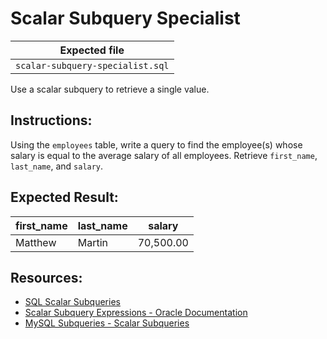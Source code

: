 # Scalar Subquery Specialist

| Expected file |
| ------------- |
| `scalar-subquery-specialist.sql` |

Use a scalar subquery to retrieve a single value.

## Instructions:

Using the `employees` table, write a query to find the employee(s) whose salary is equal to the average salary of all employees. Retrieve `first_name`, `last_name`, and `salary`.

## Expected Result:

| first_name | last_name | salary    |
|------------|-----------|-----------|
| Matthew    | Martin    | 70,500.00 |

## Resources:

- [SQL Scalar Subqueries](https://www.w3schools.com/sql/sql_subqueries.asp)
- [Scalar Subquery Expressions - Oracle Documentation](https://docs.oracle.com/database/121/SQLRF/expressions004.htm#SQLRF51180)
- [MySQL Subqueries - Scalar Subqueries](https://dev.mysql.com/doc/refman/8.0/en/scalar-subqueries.html)

